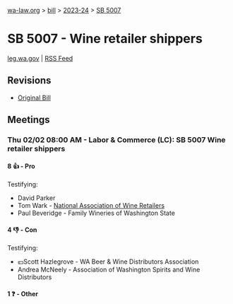 [wa-law.org](/) > [bill](/bill/) > [2023-24](/bill/2023-24/) > [SB 5007](/bill/2023-24/sb/5007/)

# SB 5007 - Wine retailer shippers
[leg.wa.gov](https://app.leg.wa.gov/billsummary?BillNumber=5007&Year=2023&Initiative=false) | [RSS Feed](./rss.xml)

## Revisions
* [Original Bill](1/)

## Meetings
### Thu 02/02 08:00 AM - Labor & Commerce (LC): SB 5007 Wine retailer shippers
#### 8 👍 - Pro
Testifying:
* David Parker
* Tom Wark - [National Association of Wine Retailers](/org/national_association_of_wine_retailers/)
* Paul Beveridge - Family Wineries of Washington State

#### 4 👎 - Con
Testifying:
* 💵Scott Hazlegrove - WA Beer & Wine Distributors Association
* Andrea McNeely - Association of Washington Spirits and Wine Distributors

#### 1 ❓ - Other
